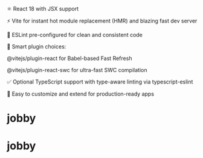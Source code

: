 
 ⚛️ React 18 with JSX support

⚡ Vite for instant hot module replacement (HMR) and blazing fast dev server

🎯 ESLint pre-configured for clean and consistent code

🧠 Smart plugin choices:

@vitejs/plugin-react for Babel-based Fast Refresh

@vitejs/plugin-react-swc for ultra-fast SWC compilation

✅ Optional TypeScript support with type-aware linting via typescript-eslint

🔧 Easy to customize and extend for production-ready apps
# jobby
# jobby
